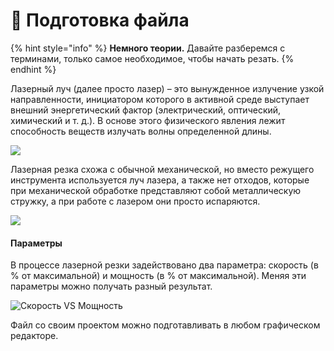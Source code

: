 # 💾 Подготовка файла

{% hint style="info" %}
**Немного теории.** Давайте разберемся с терминами, только самое необходимое, чтобы начать резать.
{% endhint %}

Лазерный луч (далее просто лазер) – это вынужденное излучение узкой направленности, инициатором которого в активной среде выступает внешний энергетический фактор (электрический, оптический, химический и т. д.). В основе этого физического явления лежит способность веществ излучать волны определенной длины.

![](https://lh3.googleusercontent.com/f1Nj-nYZVcoF88z0yaxlSxazdT4Sb\_\_9v0F6P-blMx9yJfqDwKk2MFzPFEJ\_kvGe5Q3bDyKT1pcQ9rtcN1ZECVX\_32MhF1BGaV1ap3L0UaZDDhb9t4WirV3wRJr3X-uxQmNrIcfwhg)

Лазерная резка схожа с обычной механической, но вместо режущего инструмента используется луч лазера, а также нет отходов, которые при механической обработке представляют собой металлическую стружку, а при работе с лазером они просто испаряются.

![](https://lh3.googleusercontent.com/3fKF\_DLr7HLYurONkq0\_FS3zr1P1JgRcqcT9UWbfKA0b1yRccL3lVLXZNkcy404L67\_IS5VEuLGhEmBcO5FmbFNnvDqCCon08GUeZo4cXw-1ybNPePQuu6rTVs8uK8KGhNl3TJjjJw)

#### Параметры

В процессе лазерной резки задействовано два параметра: скорость (в % от максимальной) и мощность (в % от максимальной). Меняя эти параметры можно получать разный результат.

![Скорость VS Мощность](https://lh6.googleusercontent.com/kTWT5i7toz7RM62am4DwKk9CGGUH8AVJ5xi3pAifvmdPFtUh0zgZ6XAf1N7yUIfBSNxdxcpqQJibMW9T4n5vewvsiYup08Xhh6nFylCzEus2sHbKBJ23035H4t1RGrYNbjjOM30DEw)



Файл со своим проектом можно подготавливать в любом графическом редакторе.
